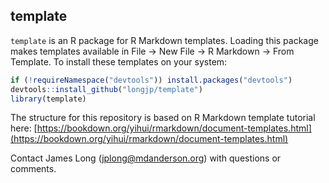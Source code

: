 ## template


`template` is an R package for R Markdown templates. Loading this package makes templates available in File -> New File -> R Markdown -> From Template. To install these templates on your system:

``` r
if (!requireNamespace("devtools")) install.packages("devtools")
devtools::install_github("longjp/template")
library(template)
```

The structure for this repository is based on R Markdown template tutorial here: [https://bookdown.org/yihui/rmarkdown/document-templates.html](https://bookdown.org/yihui/rmarkdown/document-templates.html)

Contact James Long (jplong@mdanderson.org) with questions or comments.



